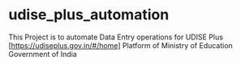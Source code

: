 # udise_plus_automation
This Project is to automate Data Entry operations for UDISE Plus [https://udiseplus.gov.in/#/home] Platform of Ministry of Education Government of India
